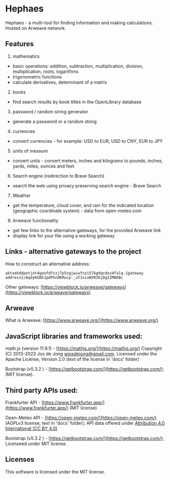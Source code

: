 ![]()

# Hephaes
Hephaes - a multi-tool for finding information and making calculations. Hosted on Arweave network.

## Features

1. mathematics
- basic operations: addition, subtraction, multiplication, division, multiplication, roots, logarithms
- trigonometric functions
- calculate derivatives, determinant of a matrix

2. books
- find search results by book titles in the OpenLibrary database

3. password / random string generator
- generate a password or a random string

4. currencies
- convert currencies - for example: USD to EUR, USD to CNY, EUR to JPY

5. units of measure
- convert units - convert meters, inches and kilograms to pounds, inches, yards, miles, ounces and feet

6. Search engine (redirection to Brave Search)
- search the web using privacy preserving search engine - Brave Search

7. Weather
- get the temperature, cloud cover, and rain for the indicated location (geographic coordinate system) - data from open-meteo.com

8. Arweave functionality
- get few links to the alternative gateways, for the provided Arweave link
- display link for your file using a working gateway

## Links - alternative gateways to the project

How to construct an alternative address:

`aktxekddpetjot4goofdfzzj7p5zgjwiwfnzi57kgdqcdez4falq.{gateway address}/AqdyKGN5JpdPhnOKMucp-_uTJsixW5R36jDgIZM8KBc`

Other gateways:
[https://viewblock.io/arweave/gateways](https://viewblock.io/arweave/gateways)

## Arweave

What is Arweave: [https://www.arweave.org/](https://www.arweave.org/)


## JavaScript libraries and frameworks used:

math.js (version 11.9.1) - [https://mathjs.org/](https://mathjs.org/)
Copyright (C) 2013-2023 Jos de Jong wjosdejong@gmail.com. Licensed under the Apache License, Version 2.0 (text of the license in 'docs' folder)

Bootstrap (v5.3.2 ) - [https://getbootstrap.com/](https://getbootstrap.com/); (MIT license).

## Third party APIs used:

Frankfurter API - [https://www.frankfurter.app/](https://www.frankfurter.app/) (MIT license)

Open-Meteo API - [https://open-meteo.com/](https://open-meteo.com/) (AGPLv3 license; text in 'docs' folder); API data offered under [Attribution 4.0 International (CC BY 4.0)](https://creativecommons.org/licenses/by/4.0/)

Bootstrap (v5.3.2 ) - [https://getbootstrap.com/](https://getbootstrap.com/); Licenseed under MIT license.


## Licenses

This software is licensed under the MIT license.